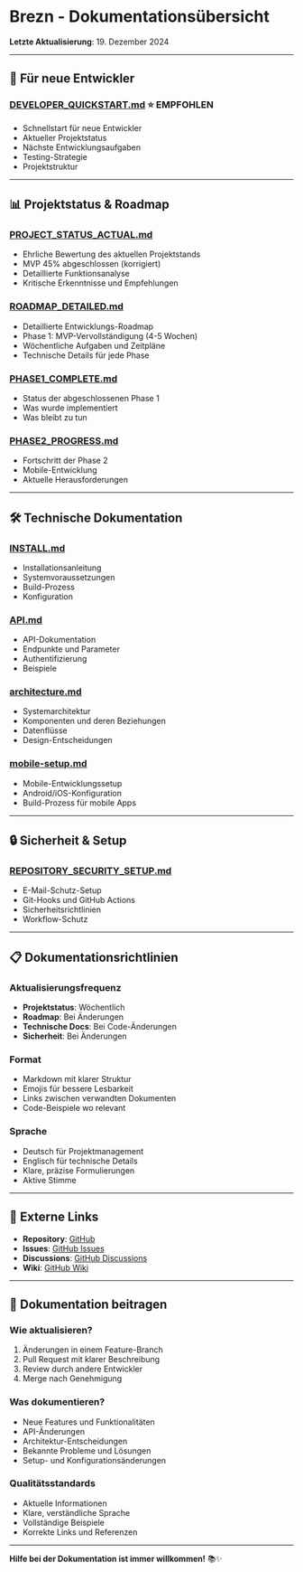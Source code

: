 # Brezn - Dokumentationsübersicht

**Letzte Aktualisierung**: 19. Dezember 2024

---

## 🚀 **Für neue Entwickler**

### **[DEVELOPER_QUICKSTART.md](DEVELOPER_QUICKSTART.md)** ⭐ **EMPFOHLEN**
- Schnellstart für neue Entwickler
- Aktueller Projektstatus
- Nächste Entwicklungsaufgaben
- Testing-Strategie
- Projektstruktur

---

## 📊 **Projektstatus & Roadmap**

### **[PROJECT_STATUS_ACTUAL.md](PROJECT_STATUS_ACTUAL.md)**
- Ehrliche Bewertung des aktuellen Projektstands
- MVP 45% abgeschlossen (korrigiert)
- Detaillierte Funktionsanalyse
- Kritische Erkenntnisse und Empfehlungen

### **[ROADMAP_DETAILED.md](ROADMAP_DETAILED.md)**
- Detaillierte Entwicklungs-Roadmap
- Phase 1: MVP-Vervollständigung (4-5 Wochen)
- Wöchentliche Aufgaben und Zeitpläne
- Technische Details für jede Phase

### **[PHASE1_COMPLETE.md](PHASE1_COMPLETE.md)**
- Status der abgeschlossenen Phase 1
- Was wurde implementiert
- Was bleibt zu tun

### **[PHASE2_PROGRESS.md](PHASE2_PROGRESS.md)**
- Fortschritt der Phase 2
- Mobile-Entwicklung
- Aktuelle Herausforderungen

---

## 🛠️ **Technische Dokumentation**

### **[INSTALL.md](INSTALL.md)**
- Installationsanleitung
- Systemvoraussetzungen
- Build-Prozess
- Konfiguration

### **[API.md](API.md)**
- API-Dokumentation
- Endpunkte und Parameter
- Authentifizierung
- Beispiele

### **[architecture.md](architecture.md)**
- Systemarchitektur
- Komponenten und deren Beziehungen
- Datenflüsse
- Design-Entscheidungen

### **[mobile-setup.md](mobile-setup.md)**
- Mobile-Entwicklungssetup
- Android/iOS-Konfiguration
- Build-Prozess für mobile Apps

---

## 🔒 **Sicherheit & Setup**

### **[REPOSITORY_SECURITY_SETUP.md](REPOSITORY_SECURITY_SETUP.md)**
- E-Mail-Schutz-Setup
- Git-Hooks und GitHub Actions
- Sicherheitsrichtlinien
- Workflow-Schutz

---

## 📋 **Dokumentationsrichtlinien**

### **Aktualisierungsfrequenz**
- **Projektstatus**: Wöchentlich
- **Roadmap**: Bei Änderungen
- **Technische Docs**: Bei Code-Änderungen
- **Sicherheit**: Bei Änderungen

### **Format**
- Markdown mit klarer Struktur
- Emojis für bessere Lesbarkeit
- Links zwischen verwandten Dokumenten
- Code-Beispiele wo relevant

### **Sprache**
- Deutsch für Projektmanagement
- Englisch für technische Details
- Klare, präzise Formulierungen
- Aktive Stimme

---

## 🔗 **Externe Links**

- **Repository**: [GitHub](https://github.com/brezn-project)
- **Issues**: [GitHub Issues](https://github.com/brezn-project/issues)
- **Discussions**: [GitHub Discussions](https://github.com/brezn-project/discussions)
- **Wiki**: [GitHub Wiki](https://github.com/brezn-project/wiki)

---

## 📝 **Dokumentation beitragen**

### **Wie aktualisieren?**
1. Änderungen in einem Feature-Branch
2. Pull Request mit klarer Beschreibung
3. Review durch andere Entwickler
4. Merge nach Genehmigung

### **Was dokumentieren?**
- Neue Features und Funktionalitäten
- API-Änderungen
- Architektur-Entscheidungen
- Bekannte Probleme und Lösungen
- Setup- und Konfigurationsänderungen

### **Qualitätsstandards**
- Aktuelle Informationen
- Klare, verständliche Sprache
- Vollständige Beispiele
- Korrekte Links und Referenzen

---

**Hilfe bei der Dokumentation ist immer willkommen!** 📚✨